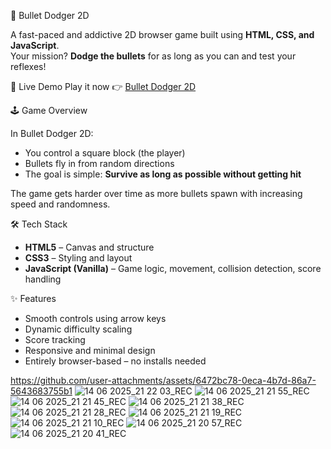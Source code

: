 




 🎯 Bullet Dodger 2D

A fast-paced and addictive 2D browser game built using **HTML, CSS, and JavaScript**.  
Your mission? **Dodge the bullets** for as long as you can and test your reflexes!

🚀 Live Demo
Play it now 👉 [Bullet Dodger 2D](https://devparth7-coder.github.io/Bullet-Dodger-2D/)


 🕹️ Game Overview

In Bullet Dodger 2D:
- You control a square block (the player)
- Bullets fly in from random directions
- The goal is simple: **Survive as long as possible without getting hit**

The game gets harder over time as more bullets spawn with increasing speed and randomness.



 🛠️ Tech Stack

- **HTML5** – Canvas and structure  
- **CSS3** – Styling and layout  
- **JavaScript (Vanilla)** – Game logic, movement, collision detection, score handling

✨ Features

- Smooth controls using arrow keys
- Dynamic difficulty scaling
- Score tracking
- Responsive and minimal design
- Entirely browser-based – no installs needed


https://github.com/user-attachments/assets/6472bc78-0eca-4b7d-86a7-5643683755b1
![14 06 2025_21 22 03_REC](https://github.com/user-attachments/assets/488b71fd-964a-4a9d-9790-ef92103a3858)
![14 06 2025_21 21 55_REC](https://github.com/user-attachments/assets/e263d2f3-3d07-4adb-8c3e-0071c7cededf)
![14 06 2025_21 21 45_REC](https://github.com/user-attachments/assets/2ee29d82-f99b-495a-a965-156eed016e50)
![14 06 2025_21 21 38_REC](https://github.com/user-attachments/assets/af885c1a-d869-4ce6-890f-bd36f14c722c)
![14 06 2025_21 21 28_REC](https://github.com/user-attachments/assets/70fc66b2-4463-4653-a3db-0a895baa5d09)
![14 06 2025_21 21 19_REC](https://github.com/user-attachments/assets/a83224ef-7cb0-4821-817a-d73aa8f857ea)
![14 06 2025_21 21 10_REC](https://github.com/user-attachments/assets/5808b8ae-89b8-42eb-a53c-97d652f078c9)
![14 06 2025_21 20 57_REC](https://github.com/user-attachments/assets/ed5684b0-616a-48f1-8586-1f2f32daf61e)
![14 06 2025_21 20 41_REC](https://github.com/user-attachments/assets/f7eed335-7857-4316-a15d-7783d4b0d1b8)



